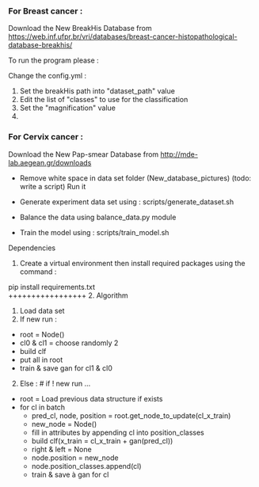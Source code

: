 
### For Breast cancer :
Download the New BreakHis Database from 
https://web.inf.ufpr.br/vri/databases/breast-cancer-histopathological-database-breakhis/

To run the program please :

Change the config.yml : 
1. Set the breakHis path into "dataset_path" value
2. Edit the list of "classes" to use for the classification
3. Set the "magnification" value
4. 



### For Cervix cancer :


Download the New Pap-smear Database from http://mde-lab.aegean.gr/downloads
- Remove white space in data set folder (New_database_pictures)
(todo: write a script) Run it 
  


- Generate experiment data set using : scripts/generate_dataset.sh
- Balance the data using balance_data.py module
- Train the model using : scripts/train_model.sh

Dependencies
1. Create a virtual environment then install required packages using the command : 
   
pip install requirements.txt   
+++++++++++++++++
2. Algorithm
1. Load data set
2. If new run : 
- root = Node()
- cl0 & cl1 = choose randomly 2
- build clf
- put all in root
- train & save gan for cl1 & cl0
2. Else : # if ! new run ...
- root = Load previous data structure if exists
- for cl in batch
    - pred_cl, node, position = root.get_node_to_update(cl_x_train)
    - new_node = Node()
    - fill in attributes by appending cl into position_classes
    - build clf(x_train = cl_x_train + gan(pred_cl)) 
    - right & left = None
    - node.position = new_node
    - node.position_classes.append(cl)
    - train & save à gan for cl